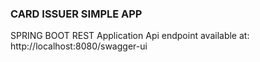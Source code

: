 ### CARD ISSUER SIMPLE APP
SPRING BOOT REST Application 
Api endpoint available at:
http://localhost:8080/swagger-ui


